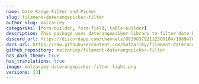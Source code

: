 ```yaml
---
name: Date Range Filter and Picker
slug: filament-daterangepicker-filter
author_slug: malzariey
categories: [form-builder, form-field, table-builder]
description: This package uses daterangepciker library to filter date by a range or predefined date ranges (Today , Yesterday ...etc).
discord_url: https://discordapp.com/channels/883083792112300104/1089476648442802306
docs_url: https://raw.githubusercontent.com/malzariey/filament-daterangepicker-filter/main/README.md
github_repository: malzariey/filament-daterangepicker-filter
has_dark_theme: true
has_translations: true
image: malzariey-daterangepicker-filter-light.png
versions: [3]
---
```

